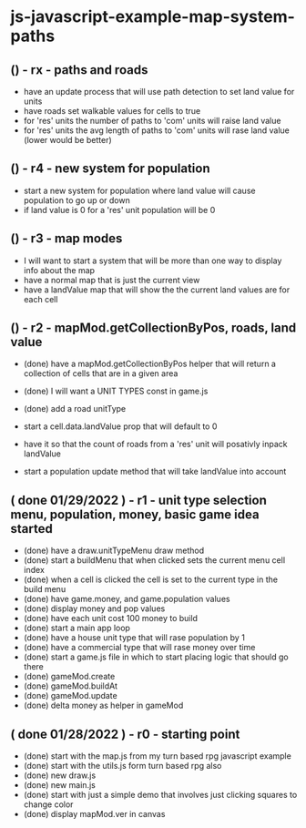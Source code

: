 # js-javascript-example-map-system-paths


<!-- Maintenance -->

<!-- Additional Features -->

## () - rx - paths and roads
* have an update process that will use path detection to set land value for units
* have roads set walkable values for cells to true
* for 'res' units the number of paths to 'com' units will raise land value
* for 'res' units the avg length of paths to 'com' units will rase land value (lower would be better)


<!-- Minimum Viable Product -->

## () - r4 - new system for population
* start a new system for population where land value will cause population to go up or down
* if land value is 0 for a 'res' unit population will be 0

## () - r3 - map modes
* I will want to start a system that will be more than one way to display info about the map
* have a normal map that is just the current view
* have a landValue map that will show the the current land values are for each cell

## () - r2 - mapMod.getCollectionByPos, roads, land value
* (done) have a mapMod.getCollectionByPos helper that will return a collection of cells that are in a given area
* (done) I will want a UNIT TYPES const in game.js
* (done) add a road unitType

* start a cell.data.landValue prop that will default to 0
* have it so that the count of roads from a 'res' unit will posativly inpack landValue
* start a population update method that will take landValue into account



## ( done 01/29/2022 ) - r1 - unit type selection menu, population, money, basic game idea started
* (done) have a draw.unitTypeMenu draw method
* (done) start a buildMenu that when clicked sets the current menu cell index
* (done) when a cell is clicked the cell is set to the current type in the build menu
* (done) have game.money, and game.population values
* (done) display money and pop values
* (done) have each unit cost 100 money to build
* (done) start a main app loop
* (done) have a house unit type that will rase population by 1
* (done) have a commercial type that will rase money over time
* (done) start a game.js file in which to start placing logic that should go there
* (done) gameMod.create
* (done) gameMod.buildAt
* (done) gameMod.update
* (done) delta money as helper in gameMod

## ( done 01/28/2022 ) - r0 - starting point
* (done) start with the map.js from my turn based rpg javascript example
* (done) start with the utils.js form turn based rpg also
* (done) new draw.js
* (done) new main.js
* (done) start with just a simple demo that involves just clicking squares to change color
* (done) display mapMod.ver in canvas
